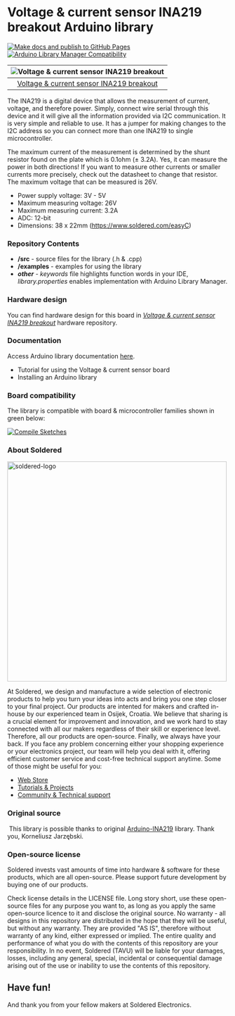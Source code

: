 # Voltage & current sensor INA219 breakout Arduino library

[![Make docs and publish to GitHub Pages](https://github.com/SolderedElectronics/Soldered-INA219-Current-Sensor-Arduino-Library/actions/workflows/make_docs.yml/badge.svg?branch=dev)](https://github.com/SolderedElectronics/Soldered-INA219-Current-Sensor-Arduino-Library/actions/workflows/make_docs.yml)
[![Arduino Library Manager Compatibility](https://github.com/SolderedElectronics/Soldered-INA219-Current-Sensor-Arduino-Library/actions/workflows/arduino_lint.yml/badge.svg?branch=dev)](https://github.com/SolderedElectronics/Soldered-INA219-Current-Sensor-Arduino-Library/actions/workflows/arduino_lint.yml)


| ![Voltage & current sensor INA219 breakout](https://upload.wikimedia.org/wikipedia/commons/8/8f/Example_image.svg) |
| :----------------------------------------------------------------------------------------------------------------: |
|                      [Voltage & current sensor INA219 breakout](https://solde.red/333066)                      |

The INA219 is a digital device that allows the measurement of current, voltage, and therefore power. Simply, connect wire serial through this device and it will give all the information provided via I2C communication. It is very simple and reliable to use. It has a jumper for making changes to the I2C address so you can connect more than one INA219 to single microcontroller.

The maximum current of the measurement is determined by the shunt resistor found on the plate which is 0.1ohm (± 3.2A). Yes, it can measure the power in both directions! If you want to measure other currents or smaller currents more precisely, check out the datasheet to change that resistor. The maximum voltage that can be measured is 26V.

- Power supply voltage: 3V - 5V
- Maximum measuring voltage: 26V
- Maximum measuring current: 3.2A
- ADC: 12-bit
- Dimensions: 38 x 22mm (https://www.soldered.com/easyC)

### Repository Contents

- **/src** - source files for the library (.h & .cpp)
- **/examples** - examples for using the library
- **_other_** - _keywords_ file highlights function words in your IDE, _library.properties_ enables implementation with Arduino Library Manager.

### Hardware design

You can find hardware design for this board in [_Voltage & current sensor INA219 breakout_](https://github.com/SolderedElectronics/Voltage---current-sensor-INA219-breakout-hardware-design) hardware repository.

### Documentation

Access Arduino library documentation [here](https://SolderedElectronics.github.io/Soldered-INA219-Current-Sensor-Arduino-Library/).

- Tutorial for using the Voltage & current sensor board
- Installing an Arduino library

### Board compatibility

The library is compatible with board & microcontroller families shown in green below:

[![Compile Sketches](http://github-actions.40ants.com/e-radionicacom/Soldered-INA219-Current-Sensor-Arduino-Library/matrix.svg?branch=dev&only=Compile%20Sketches)](https://github.com/SolderedElectronics/Soldered-INA219-Current-Sensor-Arduino-Library/actions/workflows/compile_test.yml)

### About Soldered

<img src="https://raw.githubusercontent.com/e-radionicacom/Soldered-Generic-Arduino-Library/dev/extras/Soldered-logo-color.png" alt="soldered-logo" width="500"/>

At Soldered, we design and manufacture a wide selection of electronic products to help you turn your ideas into acts and bring you one step closer to your final project. Our products are intented for makers and crafted in-house by our experienced team in Osijek, Croatia. We believe that sharing is a crucial element for improvement and innovation, and we work hard to stay connected with all our makers regardless of their skill or experience level. Therefore, all our products are open-source. Finally, we always have your back. If you face any problem concerning either your shopping experience or your electronics project, our team will help you deal with it, offering efficient customer service and cost-free technical support anytime. Some of those might be useful for you:

- [Web Store](https://www.soldered.com/shop)
- [Tutorials & Projects](https://soldered.com/learn)
- [Community & Technical support](https://soldered.com/community)

### Original source
​
This library is possible thanks to original [Arduino-INA219](https://github.com/jarzebski/Arduino-INA219) library. Thank you, Korneliusz Jarzębski.

### Open-source license

Soldered invests vast amounts of time into hardware & software for these products, which are all open-source. Please support future development by buying one of our products.

Check license details in the LICENSE file. Long story short, use these open-source files for any purpose you want to, as long as you apply the same open-source licence to it and disclose the original source. No warranty - all designs in this repository are distributed in the hope that they will be useful, but without any warranty. They are provided "AS IS", therefore without warranty of any kind, either expressed or implied. The entire quality and performance of what you do with the contents of this repository are your responsibility. In no event, Soldered (TAVU) will be liable for your damages, losses, including any general, special, incidental or consequential damage arising out of the use or inability to use the contents of this repository.

## Have fun!

And thank you from your fellow makers at Soldered Electronics.

